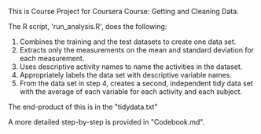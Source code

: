 This is Course Project for Coursera Course: Getting and Cleaning Data. 

The R script, 'run_analysis.R', does the following:

1. Combines the training and the test datasets to create one data set.
2. Extracts only the measurements on the mean and standard deviation for each measurement. 
3. Uses descriptive activity names to name the activities in the dataset.
4. Appropriately labels the data set with descriptive variable names. 
5. From the data set in step 4, creates a second, independent tidy data set with the average of each variable for each activity and each subject.

The end-product of this is in the "tidydata.txt"

A more detailed step-by-step is provided in "Codebook.md".